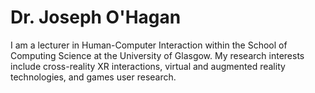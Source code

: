 # Dr. Joseph O'Hagan
I am a lecturer in Human-Computer Interaction within the School of Computing Science at the University of Glasgow. My research interests include cross-reality XR interactions, virtual and augmented reality technologies, and games user research. 

[<i class="ai ai-google-scholar-square ai-3x"></i>](https://scholar.google.co.uk/citations?user=74ue18MAAAAJ&hl=en) [<i class="ai ai-dblp-square ai-3x"></i>](https://dblp.org/pid/266/2824.html)